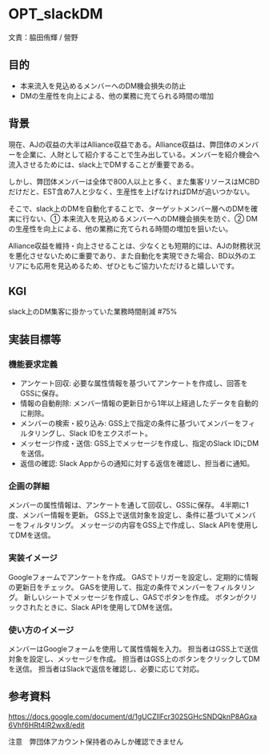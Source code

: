 # OPT_slackDM

文責：脇田侑輝 / 營野

## 目的

- 本来流入を見込めるメンバーへのDM機会損失の防止
- DMの生産性を向上による、他の業務に充てられる時間の増加

## 背景

現在、AJの収益の大半はAlliance収益である。Alliance収益は、弊団体のメンバーを企業に、人財として紹介することで生み出している。メンバーを紹介機会へ流入させるためには、slack上でDMすることが重要である。

しかし、弊団体メンバーは全体で800人以上と多く、また集客リソースはMCBDだけだと、EST含め7人と少なく、生産性を上げなければDMが追いつかない。

そこで、slack上のDMを自動化することで、ターゲットメンバー層へのDMを確実に行ない、➀ 本来流入を見込めるメンバーへのDM機会損失を防ぐ、➁ DMの生産性を向上による、他の業務に充てられる時間の増加を狙いたい。

Alliance収益を維持・向上させることは、少なくとも短期的には、AJの財務状況を悪化させないために重要であり、また自動化を実現できた場合、BD以外のエリアにも応用を見込めるため、ぜひともご協力いただけると嬉しいです。

## KGI

slack上のDM集客に掛かっていた業務時間削減 #75%

## 実装目標等

### 機能要求定義

- アンケート回収: 必要な属性情報を基づいてアンケートを作成し、回答をGSSに保存。
- 情報の自動削除: メンバー情報の更新日から1年以上経過したデータを自動的に削除。
- メンバーの検索・絞り込み: GSS上で指定の条件に基づいてメンバーをフィルタリングし、Slack IDをエクスポート。
- メッセージ作成・送信: GSS上でメッセージを作成し、指定のSlack IDにDMを送信。
- 返信の確認: Slack Appからの通知に対する返信を確認し、担当者に通知。

### 企画の詳細

メンバーの属性情報は、アンケートを通して回収し、GSSに保存。
4半期に1度、メンバー情報を更新。
GSS上で送信対象を設定し、条件に基づいてメンバーをフィルタリング。
メッセージの内容をGSS上で作成し、Slack APIを使用してDMを送信。

### 実装イメージ

Googleフォームでアンケートを作成。
GASでトリガーを設定し、定期的に情報の更新日をチェック。
GASを使用して、指定の条件でメンバーをフィルタリング。
新しいシートでメッセージを作成し、GASでボタンを作成。
ボタンがクリックされたときに、Slack APIを使用してDMを送信。

### 使い方のイメージ

メンバーはGoogleフォームを使用して属性情報を入力。
担当者はGSS上で送信対象を設定し、メッセージを作成。
担当者はGSS上のボタンをクリックしてDMを送信。
担当者はSlackで返信を確認し、必要に応じて対応。

## 参考資料

https://docs.google.com/document/d/1gUCZllFcr302SGHcSNDQknP8AGxa6Vhf6HRt4IR2wx8/edit

注意　弊団体アカウント保持者のみしか確認できません